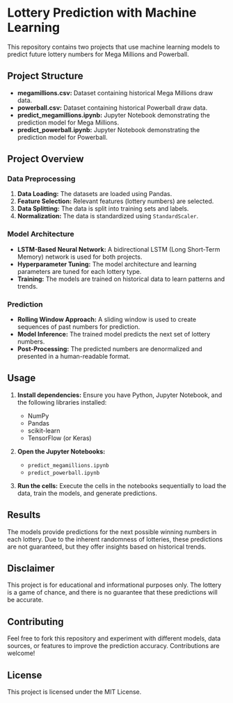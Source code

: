 # Lottery Prediction with Machine Learning 

This repository contains two projects that use machine learning models to predict future lottery numbers for Mega Millions and Powerball.

## Project Structure

* **megamillions.csv:**  Dataset containing historical Mega Millions draw data.
* **powerball.csv:** Dataset containing historical Powerball draw data.
* **predict_megamillions.ipynb:** Jupyter Notebook demonstrating the prediction model for Mega Millions.
* **predict_powerball.ipynb:** Jupyter Notebook demonstrating the prediction model for Powerball.

## Project Overview

### Data Preprocessing

1. **Data Loading:** The datasets are loaded using Pandas.
2. **Feature Selection:** Relevant features (lottery numbers) are selected.
3. **Data Splitting:** The data is split into training sets and labels.
4. **Normalization:**  The data is standardized using `StandardScaler`.

### Model Architecture

* **LSTM-Based Neural Network:** A bidirectional LSTM (Long Short-Term Memory) network is used for both projects. 
* **Hyperparameter Tuning:** The model architecture and learning parameters are tuned for each lottery type.
* **Training:** The models are trained on historical data to learn patterns and trends.

### Prediction

* **Rolling Window Approach:** A sliding window is used to create sequences of past numbers for prediction.
* **Model Inference:** The trained model predicts the next set of lottery numbers.
* **Post-Processing:** The predicted numbers are denormalized and presented in a human-readable format.

## Usage

1. **Install dependencies:** Ensure you have Python, Jupyter Notebook, and the following libraries installed:
   - NumPy
   - Pandas
   - scikit-learn
   - TensorFlow (or Keras)

2. **Open the Jupyter Notebooks:**
   - `predict_megamillions.ipynb`
   - `predict_powerball.ipynb`

3. **Run the cells:** Execute the cells in the notebooks sequentially to load the data, train the models, and generate predictions.

## Results

The models provide predictions for the next possible winning numbers in each lottery. Due to the inherent randomness of lotteries, these predictions are not guaranteed, but they offer insights based on historical trends.

## Disclaimer

This project is for educational and informational purposes only. The lottery is a game of chance, and there is no guarantee that these predictions will be accurate. 

## Contributing

Feel free to fork this repository and experiment with different models, data sources, or features to improve the prediction accuracy. Contributions are welcome!

## License

This project is licensed under the MIT License.
